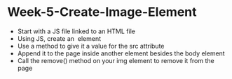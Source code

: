 # Week-5-Create-Image-Element
* Start with a JS file linked to an HTML file
* Using JS, create an <img> element 
* Use a method to give it a value for the src attribute
* Append it to the page inside another element besides the body element
* Call the remove() method on your img element to remove it from the page
